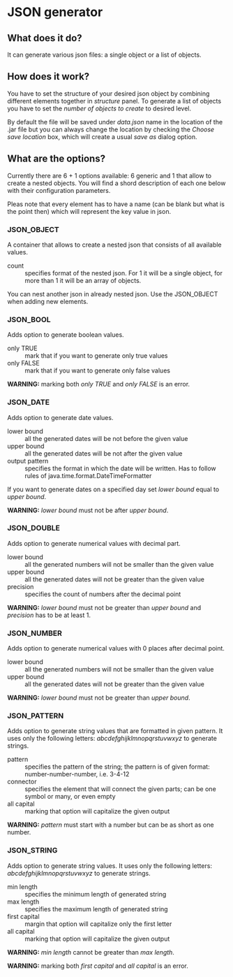 # JSON generator
## What does it do?
It can generate various json files: a single object or a list of objects.

## How does it work?
You have to set the structure of your desired json object by combining different elements together in *structure* panel.
To generate a list of objects you have to set the *number of objects to create* to desired level.

By default the file will be saved under *data.json* name in the location of the .jar file but you can always change the location by checking the *Choose save location* box, which will create a usual *save as* dialog option.

## What are the options?
Currently there are 6 + 1 options available: 6 generic and 1 that allow to create a nested objects.
You will find a shord description of each one below with their configuration parameters.

Pleas note that every element has to have a name (can be blank but what is the point then) which will represent the key value in json.

### JSON_OBJECT
A container that allows to create a nested json that consists of all available values.
<dl>
	<dt>count</dt>
	<dd>specifies format of the nested json. For 1 it will be a single object, for more than 1 it will be an array of objects.</dd>
</dl>

You can nest another json in already nested json. Use the JSON_OBJECT when adding new elements.

### JSON_BOOL
Adds option to generate boolean values.
<dl>
	<dt>only TRUE</dt>
	<dd>mark that if you want to generate only true values</dd>
	<dt>only FALSE</dt>
	<dd>mark that if you want to generate only false values</dd>
</dl>

**WARNING:** marking both *only TRUE* and *only FALSE* is an error.

### JSON_DATE
Adds option to generate date values.
<dl>
	<dt>lower bound</dt>
	<dd>all the generated dates will be not before the given value</dd>
	<dt>upper bound</dt>
	<dd>all the generated dates will be not after the given value</dd>
	<dt>output pattern</dt>
	<dd>specifies the format in which the date will be written. Has to follow rules of java.time.format.DateTimeFormatter</dd>
</dl>

If you want to generate dates on a specified day set *lower bound* equal to *upper bound*.

**WARNING:** *lower bound* must not be after *upper bound*.

### JSON_DOUBLE
Adds option to generate numerical values with decimal part.
<dl>
	<dt>lower bound</dt>
	<dd>all the generated numbers will not be smaller than the given value</dd>
	<dt>upper bound</dt>
	<dd>all the generated dates will not be greater than the given value</dd>
	<dt>precision</dt>
	<dd>specifies the count of numbers after the decimal point</dd>
</dl>

**WARNING:** *lower bound* must not be greater than *upper bound* and *precision* has to be at least 1.

### JSON_NUMBER
Adds option to generate numerical values with 0 places after decimal point.
<dl>
	<dt>lower bound</dt>
	<dd>all the generated numbers will not be smaller than the given value</dd>
	<dt>upper bound</dt>
	<dd>all the generated dates will not be greater than the given value</dd>
</dl>

**WARNING:** *lower bound* must not be greater than *upper bound*.

### JSON_PATTERN
Adds option to generate string values that are formatted in given pattern. It uses only the following letters: *abcdefghijklmnopqrstuvwxyz* to generate strings.
<dl>
	<dt>pattern</dt>
	<dd>specifies the pattern of the string; the pattern is of given format: number-number-number, i.e. 3-4-12</dd>
	<dt>connector</dt>
	<dd>specifies the element that will connect the given parts; can be one symbol or many, or even empty</dd>
	<dt>all capital</dt>
	<dd>marking that option will capitalize the given output</dd>
</dl>

**WARNING:** *pattern* must start with a number but can be as short as one number.

### JSON_STRING
Adds option to generate string values. It uses only the following letters: *abcdefghijklmnopqrstuvwxyz* to generate strings.
<dl>
	<dt>min length</dt>
	<dd>specifies the minimum length of generated string</dd>
	<dt>max length</dt>
	<dd>specifies the maximum length of generated string</dd>
	<dt>first capital</dt>
	<dd>margin that option will capitalize only the first letter</dd>
	<dt>all capital</dt>
	<dd>marking that option will capitalize the given output</dd>
</dl>

**WARNING:** *min length* cannot be greater than *max length*.
			
**WARNING:** marking both *first capital* and *all capital* is an error.
